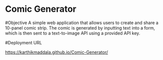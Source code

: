 # Comic Generator

#Objective
A simple web application that allows users to create and share a 10-panel comic strip. The comic is generated by inputting text into a form, which is then sent to a text-to-image API using a provided API key.


#Deployment URL

https://karthikmaddala.github.io/Comic-Generator/

